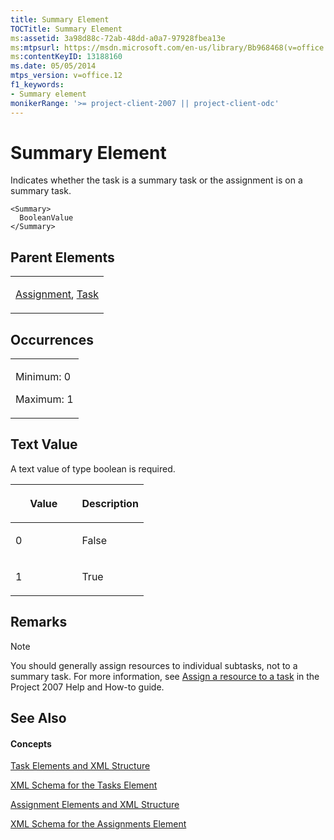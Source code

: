 ```yaml
---
title: Summary Element
TOCTitle: Summary Element
ms:assetid: 3a98d88c-72ab-48dd-a0a7-97928fbea13e
ms:mtpsurl: https://msdn.microsoft.com/en-us/library/Bb968468(v=office.12)
ms:contentKeyID: 13188160
ms.date: 05/05/2014
mtps_version: v=office.12
f1_keywords:
- Summary element
monikerRange: '>= project-client-2007 || project-client-odc'
---
```


# Summary Element




Indicates whether the task is a summary task or the assignment is on a summary task.

    <Summary>
      BooleanValue
    </Summary>

## Parent Elements

<table>
<colgroup>
<col style="width: 100%" />
</colgroup>
<tbody>
<tr class="odd">
<td><p><a href="assignment-element.md">Assignment</a>, <a href="task-element.md">Task</a></p></td>
</tr>
</tbody>
</table>

## Occurrences

<table>
<colgroup>
<col style="width: 100%" />
</colgroup>
<tbody>
<tr class="odd">
<td><p>Minimum: 0</p>
<p>Maximum: 1</p></td>
</tr>
</tbody>
</table>

## Text Value

A text value of type boolean is required.

<table>
<colgroup>
<col style="width: 50%" />
<col style="width: 50%" />
</colgroup>
<thead>
<tr class="header">
<th><p>Value</p></th>
<th><p>Description</p></th>
</tr>
</thead>
<tbody>
<tr class="odd">
<td><p>0</p></td>
<td><p>False</p></td>
</tr>
<tr class="even">
<td><p>1</p></td>
<td><p>True</p></td>
</tr>
</tbody>
</table>

## Remarks


> [!NOTE]
> You should generally assign resources to individual subtasks, not to a summary task. For more information, see <A href="http://office.microsoft.com/en-us/project/ha101935931033.aspx">Assign a resource to a task</A> in the Project 2007 Help and How-to guide.


## See Also

#### Concepts

[Task Elements and XML Structure](task-elements-and-xml-structure.md)

[XML Schema for the Tasks Element](xml-schema-for-the-tasks-element.md)

[Assignment Elements and XML Structure](assignment-elements-and-xml-structure.md)

[XML Schema for the Assignments Element](xml-schema-for-the-assignments-element.md)

